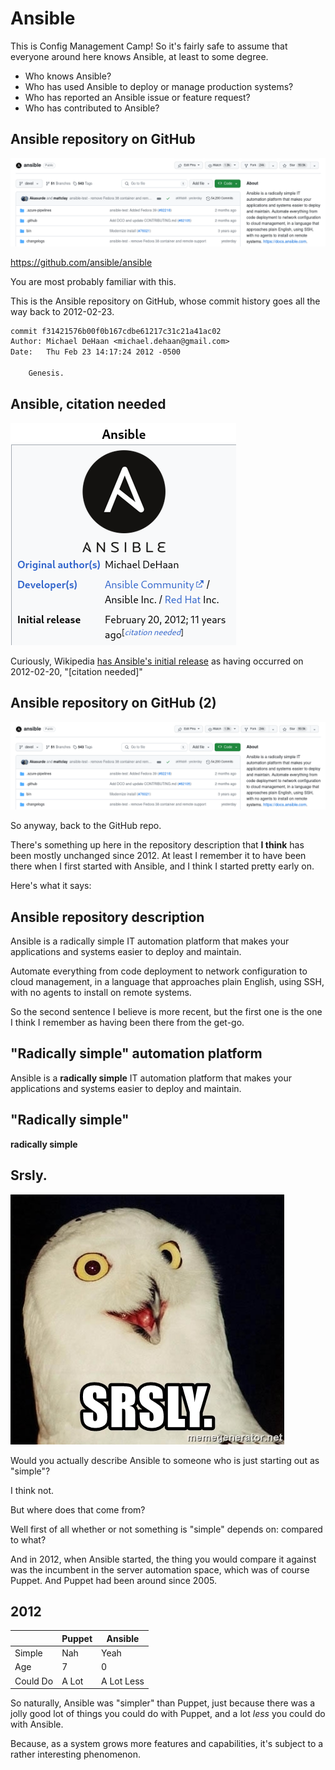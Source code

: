 # Ansible

<!-- Note -->
This is Config Management Camp!
So it's fairly safe to assume that everyone around here knows Ansible, at least to some degree.

* Who knows Ansible?
* Who has used Ansible to deploy or manage production systems?
* Who has reported an Ansible issue or feature request?
* Who has contributed to Ansible?


## Ansible repository on GitHub <!-- .element class="hidden" -->
![Ansible repository on GitHub](images/ansible-github.png)

<https://github.com/ansible/ansible>

<!-- Note -->
You are most probably familiar with this.

This is the Ansible repository on GitHub, whose commit history goes all the way back to 2012-02-23.

```patch
commit f31421576b00f0b167cdbe61217c31c21a41ac02
Author: Michael DeHaan <michael.dehaan@gmail.com>
Date:   Thu Feb 23 14:17:24 2012 -0500

    Genesis.

```


## Ansible, citation needed <!-- .element class="hidden" -->

![Cropped screenshot of Ansible Wikipedia page](images/ansible-citation-needed.png)

<!-- Note -->
Curiously, Wikipedia [has Ansible's initial release](https://en.wikipedia.org/wiki/Ansible_(software)) as having occurred on 2012-02-20, "[citation needed]"


## Ansible repository on GitHub (2) <!-- .element class="hidden" -->
![Ansible repository on GitHub](images/ansible-github.png)

<!-- Note -->
So anyway, back to the GitHub repo.

There's something up here in the repository description that **I think** has been mostly unchanged since 2012.
At least I remember it to have been there when I first started with Ansible, and I think I started pretty early on.

Here's what it says:


## Ansible repository description <!-- .element class="hidden" -->
Ansible is a radically simple IT automation platform that makes your applications and systems easier to deploy and maintain.

Automate everything from code deployment to network configuration to cloud management, in a language that approaches plain English, using SSH, with no agents to install on remote systems.

<!-- Note -->
So the second sentence I believe is more recent, but the first one is the one I think I remember as having been there from the get-go.


## "Radically simple" automation platform <!-- .element class="hidden" -->
Ansible is a **radically simple** IT automation platform that makes your applications and systems easier to deploy and maintain.


## "Radically simple" <!-- .element class="hidden" -->
**radically simple**


## Srsly. <!-- .element class="hidden" -->
![Srsly. (corruption of: seriously)](images/srsly.jpg)

<!-- Note -->
Would you actually describe Ansible to someone who is just starting out as "simple"?

I think not.

But where does that come from?

Well first of all whether or not something is "simple" depends on: compared to what?

And in 2012, when Ansible started, the thing you would compare it against was the incumbent in the server automation space, which was of course Puppet.
And Puppet had been around since 2005.


## 2012

|          | Puppet | Ansible    |
|----------|--------|------------|
| Simple   | Nah    | Yeah       |
| Age      | 7      | 0          |
| Could Do | A Lot  | A Lot Less |

<!-- Note -->
So naturally, Ansible was "simpler" than Puppet, just because there was a jolly good lot of things you could do with Puppet, and a lot *less* you could do with Ansible.

Because, as a system grows more features and capabilities, it's subject to a rather interesting phenomenon.
